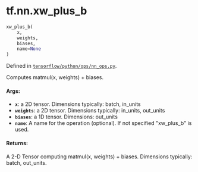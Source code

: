 <div itemscope itemtype="http://developers.google.com/ReferenceObject">
<meta itemprop="name" content="tf.nn.xw_plus_b" />
</div>

# tf.nn.xw_plus_b

``` python
xw_plus_b(
    x,
    weights,
    biases,
    name=None
)
```



Defined in [`tensorflow/python/ops/nn_ops.py`](https://www.tensorflow.org/code/tensorflow/python/ops/nn_ops.py).

Computes matmul(x, weights) + biases.

#### Args:

* <b>`x`</b>: a 2D tensor.  Dimensions typically: batch, in_units
* <b>`weights`</b>: a 2D tensor.  Dimensions typically: in_units, out_units
* <b>`biases`</b>: a 1D tensor.  Dimensions: out_units
* <b>`name`</b>: A name for the operation (optional).  If not specified
    "xw_plus_b" is used.


#### Returns:

  A 2-D Tensor computing matmul(x, weights) + biases.
  Dimensions typically: batch, out_units.